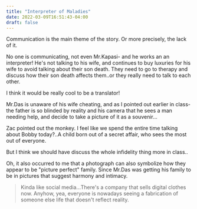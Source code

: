 ```yaml
---
title: "Interpreter of Maladies"
date: 2022-03-09T16:51:43-04:00
draft: false
---
```

Communication is the main theme of the story. Or more precisely, the lack of it. 

No one is communicating, not even Mr.Kapasi- and he works an an interpreter! He's not talking to his wife, and continues to buy luxuries for his wife to avoid talking about their son death. They need to go to therapy and discuss how their son death affects them..or they really need to talk to each other. 

I think it would be really cool to be a translator! 

Mr.Das is unaware of his wife cheating, and as I pointed out earlier in class-the father is so blinded by reality and his camera that he sees a man needing help, and decide to take a picture of it as a souvenir...

Zac pointed out the monkey. I feel like we spend the entire time talking about Bobby today?..A child born out of a secret affair, who sees the most out of everyone.

But I think we should have discuss the whole infidelity thing more in class..

Oh, it also occurred to me that a photograph can also symbolize how they appear to be "picture perfect" family. Since Mr.Das  was getting his family to be in pictures that suggest harmony and intimacy.

>Kinda like social media...There's a company that sells digital clothes now. Anyhow, yea, everyone is nowadays seeing a fabrication of someone else life that doesn't reflect reality.  